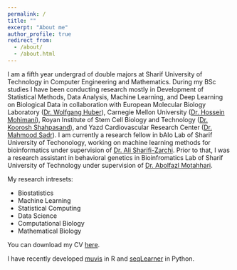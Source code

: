 ```yaml
---
permalink: /
title: ""
excerpt: "About me"
author_profile: true
redirect_from: 
  - /about/
  - /about.html
---
```


I am a fifth year undergrad of double majors at Sharif University of Technology in Computer Engineering and Mathematics. During my BSc studies I have been conducting research mostly in Development of Statistical Methods, Data Analysis, Machine Learning, and Deep Learning on Biological Data in collaboration with European Molecular Biology Laboratory ([Dr. Wolfgang Huber](http://www.huber.embl.de)), Carnegie Mellon University ([Dr. Hossein Mohimani](http://mohimanilab.cbd.cmu.edu)), Royan Institute of Stem Cell Biology and Technology ([Dr. Koorosh Shahpasand](https://www.omicsonline.org/speaker/koorosh-shahpasand-royan-institute-for-stem-cell-biology-and-technology-iran/)), and Yazd Cardiovascular Research Center ([Dr. Mahmood Sadr]()). I am currently a research fellow in bAIo Lab of Sharif University of Techonology, working on machine learning methods for bioinformatics under supervision of [Dr. Ali Sharifi-Zarchi](https://scholar.google.com/citations?user=GbJMZLIAAAAJ&hl=en). Prior to that, I was a research assistant in behavioral genetics in Bioinfromatics Lab of Sharif University of Technology under supervision of [Dr. Abolfazl Motahhari](https://scholar.google.com/citations?user=rJ-biB0AAAAJ&hl=en). 

My research intresets:
- Biostatistics
- Machine Learning
- Statistical Computing
- Data Science
- Computational Biology
- Mathematical Biology

You can download my CV [here](https://github.com/EliHei/EliHei.github.io/raw/master/CV_elyas_heidari.pdf).

I have recently developed [muvis](https://baio-lab.github.io/muvis/index.html) in R and [seqLearner](https://github.com/EliHei/SeqLearn) in Python. 

